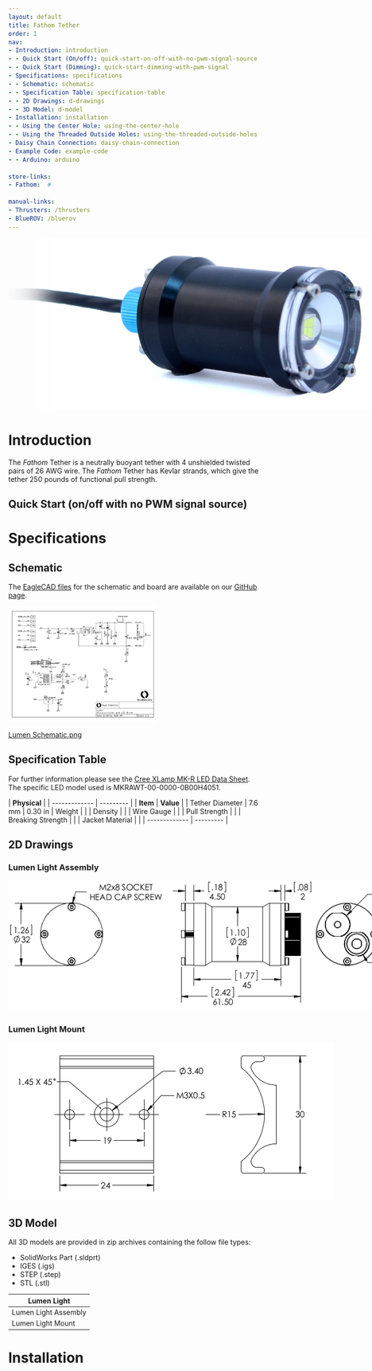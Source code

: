 ```yaml
---
layout: default
title: Fathom Tether
order: 1
nav:
- Introduction: introduction
- - Quick Start (On/off): quick-start-on-off-with-no-pwm-signal-source
- - Quick Start (Dimming): quick-start-dimming-with-pwm-signal
- Specifications: specifications
- - Schematic: schematic
- - Specification Table: specification-table
- - 2D Drawings: d-drawings
- - 3D Model: d-model
- Installation: installation
- - Using the Center Hole: using-the-center-hole
- - Using the Threaded Outside Holes: using-the-threaded-outside-holes
- Daisy Chain Connection: daisy-chain-connection
- Example Code: example-code
- - Arduino: arduino

store-links:
- Fathom:  #

manual-links:
- Thrusters: /thrusters
- BlueROV: /bluerov
---
```


<img src="/lumen/cad/lumen-1.png" class="img-responsive" style="max-width:900px"  />

# Introduction

The _Fathom_ Tether is a neutrally buoyant tether with 4 unshielded twisted pairs of 26 AWG wire. The _Fathom_ Tether has Kevlar strands, which give the tether 250 pounds of functional pull strength. 
 
## Quick Start (on/off with no PWM signal source)

# Specifications

## Schematic

The [EagleCAD files](https://github.com/bluerobotics/lumen) for the schematic and board are available on our [GitHub page](https://github.com/bluerobotics).

[<img src="/lumen/cad/lumen-schematic.png" class="img-responsive" style="max-width:300px" />](/lumen/cad/lumen-schematic.png)

[Lumen Schematic.png](/lumen/cad/lumen-schematic.png)

## Specification Table

For further information please see the [Cree XLamp MK-R LED Data Sheet](http://www.cree.com/~/media/Files/Cree/LED%20Components%20and%20Modules/XLamp/Data%20and%20Binning/XLampMKR.pdf). The specific LED model used is MKRAWT-00-0000-0B00H4051.

|      **Physical**       |
| ------------- | --------- |
| **Item** | **Value** |
| Tether Diameter | 7.6 mm | 0.30 in
| Weight |  |
| Density |  |
| Wire Gauge   |  |
| Pull Strength |  |
| Breaking Strength | |
| Jacket Material |  |
| ------------- | --------- |


## 2D Drawings

### Lumen Light Assembly

<img src="/lumen/cad/lumen-light-R1.PNG" class="img-responsive" style="max-width:900px" />

### Lumen Light Mount

<img src="/lumen/cad/lumen-mount.PNG" class="img-responsive" style="max-width:900px" />

## 3D Model

All 3D models are provided in zip archives containing the follow file types:

- SolidWorks Part (.sldprt)
- IGES (.igs) 
- STEP (.step)
- STL (.stl)

|		**Lumen Light**																			|
| --------------------------------------------------------------------------------------------- |
| Lumen Light Assembly      | [Assem-LUMEN-LIGHT-R1.zip](cad/Assem-LUMEN-LIGHT-R1.zip)    |
| Lumen Light Mount 	    | [LUMEN-M-MOUNT.zip](cad/LUMEN-M-MOUNT-X1.zip) 				    |

# Installation

